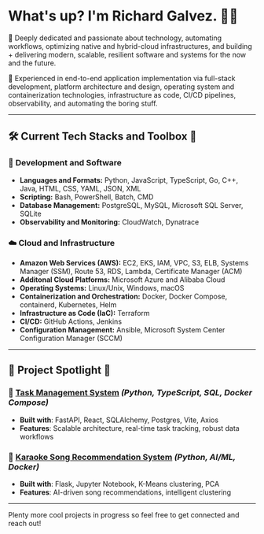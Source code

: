 # What's up? I'm Richard Galvez. 👨‍💻

🔹 Deeply dedicated and passionate about technology, automating workflows, optimizing native and hybrid-cloud infrastructures, and building + delivering modern, scalable, resilient software and systems for the now and the future.

🔹 Experienced in end-to-end application implementation via full-stack development, platform architecture and design, operating system and containerization technologies, infrastructure as code, CI/CD pipelines, observability, and automating the boring stuff.

---

## 🛠 Current Tech Stacks and Toolbox 🧰

### 🔧 **Development and Software**

- **Languages and Formats:** Python, JavaScript, TypeScript, Go, C++, Java, HTML, CSS, YAML, JSON, XML
- **Scripting:** Bash, PowerShell, Batch, CMD
- **Database Management:** PostgreSQL, MySQL, Microsoft SQL Server, SQLite
- **Observability and Monitoring:** CloudWatch, Dynatrace 

### ☁️ **Cloud and Infrastructure**

- **Amazon Web Services (AWS):** EC2, EKS, IAM, VPC, S3, ELB, Systems Manager (SSM), Route 53, RDS, Lambda, Certificate Manager (ACM)
- **Additonal Cloud Platforms:** Microsoft Azure and Alibaba Cloud
- **Operating Systems:** Linux/Unix, Windows, macOS
- **Containerization and Orchestration:** Docker, Docker Compose, containerd, Kubernetes, Helm
- **Infrastructure as Code (IaC):** Terraform
- **CI/CD:** GitHub Actions, Jenkins
- **Configuration Management:** Ansible, Microsoft System Center Configuration Manager (SCCM)

---

## 📂 Project Spotlight 🔬

### 📌 [Task Management System](https://github.com/richardgalvez/Tasked) *(Python, TypeScript, SQL, Docker Compose)*
- **Built with**: FastAPI, React, SQLAlchemy, Postgres, Vite, Axios
- **Features**: Scalable architecture, real-time task tracking, robust data workflows

### 🎤 [Karaoke Song Recommendation System](https://github.com/richardgalvez/han-karaoke-ml) *(Python, AI/ML, Docker)*
- **Built with**: Flask, Jupyter Notebook, K-Means clustering, PCA
- **Features**: AI-driven song recommendations, intelligent clustering

---

Plenty more cool projects in progress so feel free to get connected and reach out!

